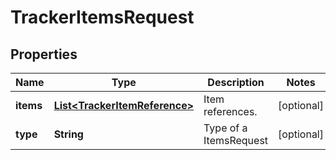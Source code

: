 

# TrackerItemsRequest

## Properties

Name | Type | Description | Notes
------------ | ------------- | ------------- | -------------
**items** | [**List&lt;TrackerItemReference&gt;**](TrackerItemReference.md) | Item references. |  [optional]
**type** | **String** | Type of a ItemsRequest |  [optional]



